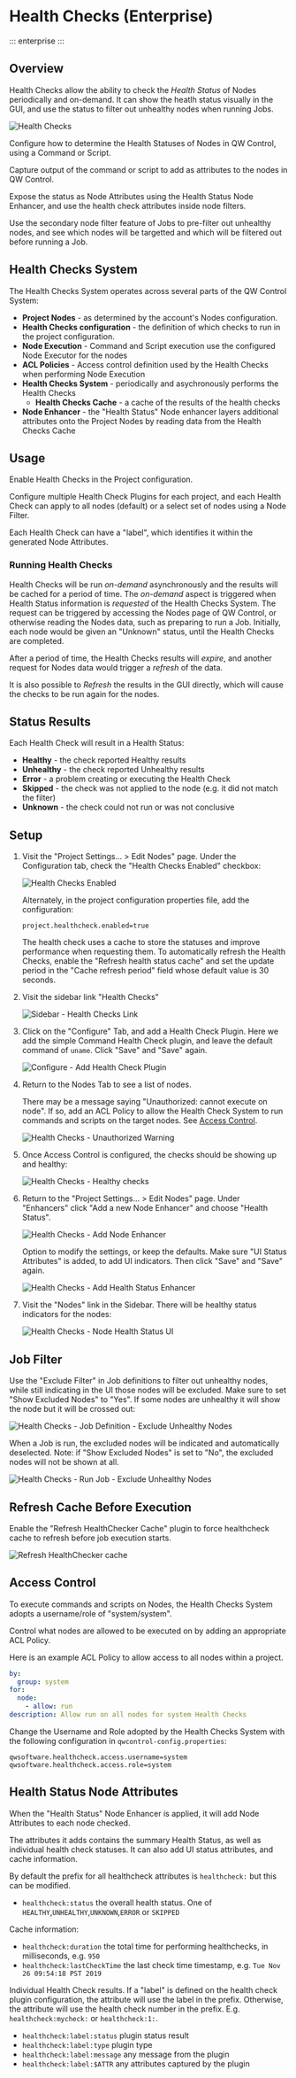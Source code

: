 # Health Checks (Enterprise)

::: enterprise
:::

## Overview

Health Checks allow the ability to check the *Health Status* of Nodes periodically and on-demand.
It can show the heatlh status visually in the GUI, and use the status to filter out unhealthy nodes when running Jobs.


![Health Checks](/assets/img/healthchecks-health-status-ui.png)

Configure how to determine the Health Statuses of Nodes in QW Control, using a Command or Script.

Capture output of the command or script to add as attributes to the nodes in QW Control.

Expose the status as Node Attributes using the Health Status Node Enhancer, and use the health check attributes inside node filters.

Use the secondary node filter feature of Jobs to pre-filter out unhealthy nodes, and see which nodes will be targetted
and which will be filtered out before running a Job.

## Health Checks System

The Health Checks System operates across several parts of the QW Control System:

* **Project Nodes** - as determined by the account's Nodes configuration.
* **Health Checks configuration** - the definition of which checks to run in the project configuration.
* **Node Execution** - Command and Script execution use the configured Node Executor for the nodes
* **ACL Policies** - Access control definition used by the Health Checks when performing Node Execution
* **Health Checks System** - periodically and asychronously performs the Health Checks
	* **Health Checks Cache** - a cache of the results of the health checks
* **Node Enhancer** - the "Health Status" Node enhancer layers additional attributes onto the Project Nodes by reading data from the Health Checks Cache

## Usage

Enable Health Checks in the Project configuration.

Configure multiple Health Check Plugins for each project, and each Health Check can apply to all nodes (default)
or a select set of nodes using a Node Filter.

Each Health Check can have a "label", which identifies it within the generated Node Attributes.

### Running Health Checks

Health Checks will be run *on-demand* asynchronously and the results will be cached for a period of time.
The *on-demand* aspect is triggered when Health Status information is *requested* of the Health Checks System.
The request can be triggered by accessing the Nodes page of QW Control, or otherwise reading the Nodes data, such as preparing to run a Job.
Initially, each node would be given an "Unknown" status, until the Health Checks are completed.

After a period of time, the Health Checks results will *expire*, and another request for Nodes data would trigger a *refresh* of the data.

It is also possible to *Refresh* the results in the GUI directly, which will cause the checks to be run again for the nodes.

## Status Results

Each Health Check will result in a Health Status:

* **Healthy** - the check reported Healthy results
* **Unhealthy** - the check reported Unhealthy results
* **Error** - a problem creating or executing the Health Check
* **Skipped** - the check was not applied to the node (e.g. it did not match the filter)
* **Unknown** - the check could not run or was not conclusive

## Setup

1.  Visit the "Project Settings... > Edit Nodes" page.  Under the Configuration tab, check the "Health Checks Enabled" checkbox:

	![Health Checks Enabled](/assets/img/healthchecks-enabled.png)

	Alternately, in the project configuration properties file, add the configuration:

	```properties
	project.healthcheck.enabled=true
	```
 
    The health check uses a cache to store the statuses and improve performance when requesting them. To automatically refresh the Health Checks, enable the "Refresh health status cache" and set the update period in the "Cache refresh period" field whose default value is 30 seconds. 

2. Visit the sidebar link "Health Checks"

	![Sidebar - Health Checks Link](/assets/img/healthchecks-sidebar-link.png)

3. Click on the "Configure" Tab, and add a Health Check Plugin.  Here we add the simple Command Health Check plugin, and leave the default command of `uname`. Click "Save" and "Save" again.

	![Configure - Add Health Check Plugin](/assets/img/healthchecks-add-healthcheck-plugin.png)


4.  Return to the Nodes Tab to see a list of nodes.

	There may be a message saying "Unauthorized: cannot execute on node".  If so, add an ACL Policy to allow the Health Check System to run commands and scripts on the target nodes. See [Access Control](#access-control).

	![Health Checks - Unauthorized Warning](/assets/img/healthchecks-unauthorized.png)

4. Once Access Control is configured, the checks should be showing up and healthy:

	![Health Checks - Healthy checks](/assets/img/healthchecks-healthy-checks.png)

5. Return to the "Project Settings... > Edit Nodes" page. Under "Enhancers" click "Add a new Node Enhancer"  and choose "Health Status".

	![Health Checks - Add Node Enhancer](/assets/img/healthchecks-add-node-enhancer.png)		

	Option to modify the settings, or keep the defaults.  Make sure "UI Status Attributes" is added, to add UI indicators. Then click "Save" and "Save" again.

	![Health Checks - Add Health Status Enhancer](/assets/img/healthchecks-add-health-status-enhancer.png)			

6. Visit the "Nodes" link in the Sidebar. There will be healthy status indicators for the nodes:

	![Health Checks - Node Health Status UI](/assets/img/healthchecks-health-status-ui.png)			

## Job Filter

Use the "Exclude Filter" in Job definitions to filter out unhealthy nodes, while still indicating in the UI those nodes will be excluded.  Make sure to set "Show Excluded Nodes" to "Yes". If some nodes are unhealthy it will show the node but it will be crossed out:

![Health Checks - Job Definition - Exclude Unhealthy Nodes](/assets/img/healthchecks-job-edit-exclude-filter.png)

When a Job is run, the excluded nodes will be indicated and automatically deselected.  Note: if "Show Excluded Nodes" is set to "No", the excluded nodes will not be shown at all.

![Health Checks - Run Job - Exclude Unhealthy Nodes](/assets/img/healthchecks-run-job-excluded-filter.png)

## Refresh Cache Before Execution

Enable the "Refresh HealthChecker Cache" plugin to force healthcheck cache to refresh before job execution starts.

![Refresh HealthChecker cache](/assets/img/refresh_healthcheck_cache_exec_lifecycle_plugin.png)

## Access Control

To execute commands and scripts on Nodes, the Health Checks System adopts a username/role of "system/system".

Control what nodes are allowed to be executed on by adding an appropriate ACL Policy.

Here is an example ACL Policy to allow access to all nodes within a project.

```yaml
by:
  group: system
for:
  node:
    - allow: run
description: Allow run on all nodes for system Health Checks
```

Change the Username and Role adopted by the Health Checks System with the following configuration in `qwcontrol-config.properties`:

```properties
qwsoftware.healthcheck.access.username=system
qwsoftware.healthcheck.access.role=system
```

## Health Status Node Attributes

When the "Health Status" Node Enhancer is applied, it will add Node Attributes to each node checked.

The attributes it adds contains the summary Health Status, as well as individual health check statuses.  It can also add UI status attributes, and cache information.

By default the prefix for all healthcheck attributes is `healthcheck:` but this can be modified.

* `healthcheck:status` the overall health status.  One of `HEALTHY`,`UNHEALTHY`,`UNKNOWN`,`ERROR` or `SKIPPED`

Cache information:


* `healthcheck:duration` the total time for performing healthchecks, in milliseconds, e.g. `950`
* `healthcheck:lastCheckTime` the last check time timestamp, e.g. `Tue Nov 26 09:54:18 PST 2019`


Individual Health Check results.  If a "label" is defined on the health check plugin configuration, the attribute will use the label in the prefix.  Otherwise, the attribute will use the health check number in the prefix.  E.g. `healthcheck:mycheck:` or `healthcheck:1:`.

* `healthcheck:label:status` plugin status result
* `healthcheck:label:type` plugin type
* `healthcheck:label:message` any message from the plugin
* `healthcheck:label:$ATTR` any attributes captured by the plugin
